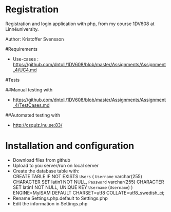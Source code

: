 # Registration
Registration and login application with php, from my course 1DV608 at Linnéuniversity. 

Author: Kristoffer Svensson

#Requirements

* Use-cases : https://github.com/dntoll/1DV608/blob/master/Assignments/Assignment_4/UC4.md

#Tests

##Manual testing with
* https://github.com/dntoll/1DV608/blob/master/Assignments/Assignment_4/TestCases.md

##Automated testing with
* http://csquiz.lnu.se:83/

# Installation and configuration
* Download files from github  
* Upload to you server/run on local server  
* Create the database table with:  
  CREATE TABLE IF NOT EXISTS `Users` (
  `Username` varchar(255) CHARACTER SET latin1 NOT NULL,
  `Password` varchar(255) CHARACTER SET latin1 NOT NULL,
  UNIQUE KEY `Username` (`Username`)
) ENGINE=MyISAM DEFAULT CHARSET=utf8 COLLATE=utf8_swedish_ci;  
* Rename Settings.php.default to Settings.php  
* Edit the information in Settings.php  
